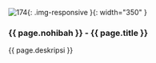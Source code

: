---
---

![174](/static/img/hibahcms/174.png){: .img-responsive }{: width="350" }

### {{ page.nohibah }} - {{ page.title }}

{{ page.deskripsi }}
